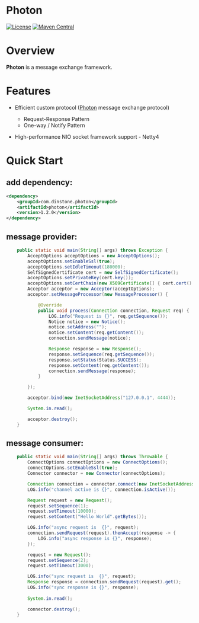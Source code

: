 # Photon
[![License](https://img.shields.io/badge/License-Apache%202.0-blue.svg)](https://github.com/dinstone/photon/blob/master/LICENSE)
[![Maven Central](https://img.shields.io/maven-central/v/com.dinstone.photon/photon.svg?label=Maven%20Central)](https://search.maven.org/search?q=com.dinstone.photon)

# Overview
**Photon** is a message exchange framework. 

# Features
* Efficient custom protocol ([Photon](https://github.com/dinstone/photon) message exchange protocol)
    - Request-Response Pattern
    - One-way / Notify Pattern
	
* High-performance NIO socket framework support - Netty4

# Quick Start

## add dependency:
```xml
<dependency>
	<groupId>com.dinstone.photon</groupId>
	<artifactId>photon</artifactId>
	<version>1.2.0</version>
</dependency>
```
## message provider:

```java
	public static void main(String[] args) throws Exception {
        AcceptOptions acceptOptions = new AcceptOptions();
        acceptOptions.setEnableSsl(true);
        acceptOptions.setIdleTimeout(180000);
        SelfSignedCertificate cert = new SelfSignedCertificate();
        acceptOptions.setPrivateKey(cert.key());
        acceptOptions.setCertChain(new X509Certificate[] { cert.cert() });
        Acceptor acceptor = new Acceptor(acceptOptions);
        acceptor.setMessageProcessor(new MessageProcessor() {

            @Override
            public void process(Connection connection, Request req) {
                LOG.info("Request is {}", req.getSequence());
                Notice notice = new Notice();
                notice.setAddress("");
                notice.setContent(req.getContent());
                connection.sendMessage(notice);

                Response response = new Response();
                response.setSequence(req.getSequence());
                response.setStatus(Status.SUCCESS);
                response.setContent(req.getContent());
                connection.sendMessage(response);
            }

        });

        acceptor.bind(new InetSocketAddress("127.0.0.1", 4444));

        System.in.read();

        acceptor.destroy();
    }
```

## message consumer:

```java
	public static void main(String[] args) throws Throwable {
        ConnectOptions connectOptions = new ConnectOptions();
        connectOptions.setEnableSsl(true);
        Connector connector = new Connector(connectOptions);

        Connection connection = connector.connect(new InetSocketAddress("127.0.0.1", 4444));
        LOG.info("channel active is {}", connection.isActive());

        Request request = new Request();
        request.setSequence(1);
        request.setTimeout(10000);
        request.setContent("Hello World".getBytes());

        LOG.info("async request is  {}", request);
        connection.sendRequest(request).thenAccept(response -> {
            LOG.info("async response is {}", response);
        });

        request = new Request();
        request.setSequence(2);
        request.setTimeout(3000);

        LOG.info("sync request is  {}", request);
        Response response = connection.sendRequest(request).get();
        LOG.info("sync response is {}", response);
        
        System.in.read();

        connector.destroy();
    }
```
